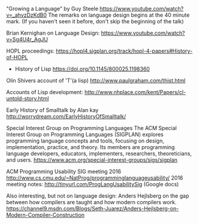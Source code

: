"Growing a Language" by Guy Steele
<https://www.youtube.com/watch?v=_ahvzDzKdB0>
The remarks on language design begins at the 40 minute mark.
(If you haven't seen it before, don't skip the beginning of the talk)

Brian Kernighan on Language Design:
<https://www.youtube.com/watch?v=Sg4U4r_AgJU>

HOPL proceedings: <https://hopl4.sigplan.org/track/hopl-4-papers#History-of-HOPL>
 - History of Lisp <https://doi.org/10.1145/800025.1198360>

Olin Shivers account of 'T'(a lisp) <http://www.paulgraham.com/thist.html>

Accounts of Lisp development: <http://www.nhplace.com/kent/Papers/cl-untold-story.html>

Early History of Smalltalk by Alan kay <http://worrydream.com/EarlyHistoryOfSmalltalk/>


Special Interest Group on Programming Languages
The ACM Special Interest Group on Programming Languages (SIGPLAN) explores programming language concepts and tools, focusing on design, implementation, practice, and theory. Its members are programming language developers, educators, implementers, researchers, theoreticians, and users.
<https://www.acm.org/special-interest-groups/sigs/sigplan>

ACM Programming Usability SIG meeting 2016
<http://www.cs.cmu.edu/~NatProg/programminglanguageusability/>
2016 meeting notes: <http://tinyurl.com/ProgLangUsabilitySig> (Google docs)

Also interesting, but not on language design:
Anders Hejlsberg on the gap between how compilers are taught and how modern compilers work.
<https://channel9.msdn.com/Blogs/Seth-Juarez/Anders-Hejlsberg-on-Modern-Compiler-Construction>

